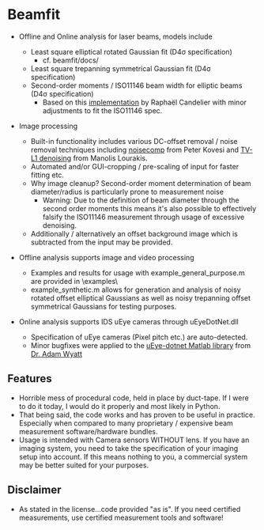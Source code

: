 # Beamfit

- Offline and Online analysis for laser beams, models include
  - Least square elliptical rotated Gaussian fit (D4σ specification)
    - cf. beamfit/docs/
  - Least square trepanning symmetrical Gaussian fit (D4σ specification)
  - Second-order moments / ISO11146 beam width for elliptic beams (D4σ specification)
    - Based on this [implementation][imagemoments] by Raphaël Candelier with minor adjustments to fit the ISO11146 spec.
  
- Image processing
  - Built-in functionality includes various DC-offset removal / noise removal techniques including 
  [noisecomp][kovesi] from Peter Kovesi and [TV-L1 denoising][tvl1] from Manolis Lourakis.
  - Automated and/or GUI-cropping / pre-scaling of input for faster fitting etc.
  - Why image cleanup? Second-order moment determination of beam diameter/radius is particularly prone to measurement noise
    - Warning: Due to the definition of beam diameter through the second order moments this means it's also possible to effectively falsify the ISO11146 measurement through usage of excessive denoising.
  - Additionally / alternatively an offset background image which is subtracted from the input may be provided.
  
- Offline analysis supports image and video processing
  - Examples and results for usage with example_general_purpose.m are provided in \examples\
  - example_synthetic.m allows for generation and analysis of noisy rotated offset elliptical Gaussians as well as noisy trepanning offset symmetrical Gaussians for testing purposes.
- Online analysis supports IDS uEye cameras through uEyeDotNet.dll
  - Specification of uEye cameras (Pixel pitch etc.) are auto-detected.
  - Minor bugfixes were applied to the [uEye-dotnet Matlab library][ueye_lib] from [Dr. Adam Wyatt][adamwyatt]


## Features

- Horrible mess of procedural code, held in place by duct-tape.
  If I were to do it today, I would do it properly and most likely in Python.
- That being said, the code works and has proven to be useful in practice. Especially when compared to many proprietary / expensive beam measurement software/hardware bundles.
- Usage is intended with Camera sensors WITHOUT lens. If you have an imaging system, you need to take the specification of your imaging setup into account.
If this means nothing to you, a commercial system may be better suited for your purposes.

## Disclaimer

- As stated in the license...code provided "as is". If you need certified measurements, use certified measurement tools and software!

[imagemoments]: <http://raphael.candelier.fr/?blog=Image%20Moments>
[kovesi]: <https://www.peterkovesi.com/matlabfns/>
[tvl1]: <https://de.mathworks.com/matlabcentral/fileexchange/57604-tv-l1-image-denoising-algorithm/>
[ueye_lib]: <http://matlabtidbits.blogspot.com/2016/12/ueye-camera-interface-in-matlab-net.html>
[adamwyatt]: <https://www.clf.stfc.ac.uk/Pages/Adam-Wyatt.aspx>
